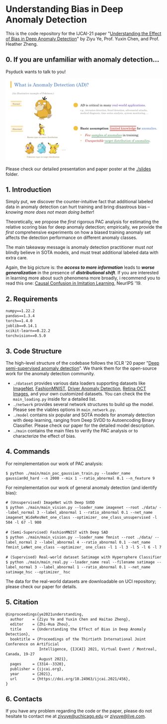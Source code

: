 # Understanding Bias in Deep Anomaly Detection
This is the code repository for the IJCAI-21 paper "[Understanding the Effect of Bias in Deep Anomaly Detection](https://arxiv.org/abs/2105.07346)" by Ziyu Ye, Prof. Yuxin Chen, and Prof. Heather Zheng.

## 0. If you are unfamiliar with anomaly detection...
Psyduck wants to talk to you!
<p align="center"><img width="888" src="./slides/psyduck.png"></p>

Please check our detailed presentation and paper poster at the [./slides](https://github.com/ZIYU-DEEP/Understanding-Bias-in-Deep-Anomaly-Detection-PyTorch/tree/main/slides) folder.

## 1. Introduction
Simply put, we discover the counter-intuitive fact that additional labeled data in anomaly detection can hurt training and bring disastrous bias – *knowing more does not mean doing better*!

Theoretically, we propose the *first* rigorous PAC analysis for estimating the relative scoring bias for deep anomaly detection; empirically, we provide the *first* comprehensive experiments on how a biased training anomaly set affects the detection performance on different anomaly classes.

The main takeaway message is anomaly detection practitioner must *not* blindly believe in SOTA models, and must treat additional labeled data with extra care.

Again, the big picture is: the ***access to more information*** leads to ***worse generalization*** in the presence of ***distributional shift***. If you are interested in learning more about such phenomena more broadly, i recommend you to read this one: [Causal Confusion in Imitation Learning](https://arxiv.org/abs/1905.11979), NeurIPS '19.


## 2. Requirements
```
numpy==1.22.2
pandas==1.3.4
torch==1.4.0
joblib==0.14.1
scikit-learn==0.22.2
torchvision==0.5.0
```

## 3. Code Structure
The high-level structure of the codebase follows the ICLR '20 paper "[Deep semi-supervised anomaly detection](https://openreview.net/forum?id=HkgH0TEYwH)". We thank them for the open-source work for the anomaly detection community.

- `./dataset` provides various data loaders supporting datasets like [ImageNet](https://www.image-net.org/), [FashionMNIST](https://github.com/zalandoresearch/fashion-mnist), [Driver Anomaly Detection](https://www.ei.tum.de/mmk/dad/), [Retina OCT Images](https://www.kaggle.com/paultimothymooney/kermany2018), and your own customized datasets. You can check the the `main_loading.py` inside for a detailed list.
- `./network` provides several network structures to build up the model. Please see the viables options in `main_network.py`.
- `./model` contains six popular and SOTA models for anomaly detection with deep learning, ranging from Deep SVDD to Autoencoding Binary Classifier. Please check our paper for the detailed model description.
- `./main` contains the main files to verify the PAC analysis or to characterize the effect of bias.


## 4. Commands
For reimplementation our work of PAC analysis:
```
$ python ./main/main_pac_gaussian_train.py --loader_name gaussian9d_hard --n 2000 --mix 1 --ratio_abnormal 0.1 --n_feature 9
```

For reimplementation our work of general anomaly detection (and identify bias):
```
# (Unsupervised) ImageNet with Deep SVDD
$ python ./main/main_vision.py --loader_name imagenet --root ./data/ --label_normal 3 --label_abnormal 1 --ratio_abnormal 0.1 --net_name imagenet_WideResNet_one_class --optimizer_ one_class_unsupervised -l 504 -l 67 -l 900

# (Semi-Supervised) FashionMNIST with Deep SAD
$ python ./main/main_vision.py --loader_name fmnist --root ./data/ --label_normal 2 --label_abnormal 4 --ratio_abnormal 0.1 --net_name fmnist_LeNet_one_class --optimizer_ one_class -l 1 -l 3 -l 5 -l 6 -l 7

# (Supervised) Real-world dataset Satimage with Hypersphere Classifier
$ python ./main/main_real.py --loader_name real --filename satimage --label_normal 3 --label_abnormal 1 --ratio_abnormal 0.1 --net_name satimage_hsc --optimizer_ hsc
```
The data for the real-world datasets are downloadable on UCI repository; please check our paper for details.



## 5. Citation
```
@inproceedings{ye2021understanding,
  author    = {Ziyu Ye and Yuxin Chen and Haitao Zheng},
  editor    = {Zhi-Hua Zhou},
  title     = {Understanding the Effect of Bias in Deep Anomaly Detection},
  booktitle = {Proceedings of the Thirtieth International Joint Conference on Artificial
               Intelligence, {IJCAI} 2021, Virtual Event / Montreal, Canada, 19-27
               August 2021},
  pages     = {3314--3320},
  publisher = {ijcai.org},
  year      = {2021},
  url       = {https://doi.org/10.24963/ijcai.2021/456},
}
```

## 6. Contacts
If you have any problem regarding the code or the paper, please do not hesitate to contact me at ziyuye@uchicago.edu or ziyuye@live.com.
